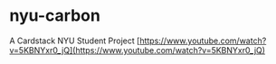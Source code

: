 # nyu-carbon
A Cardstack NYU Student Project
[https://www.youtube.com/watch?v=5KBNYxr0_jQ](https://www.youtube.com/watch?v=5KBNYxr0_jQ)
